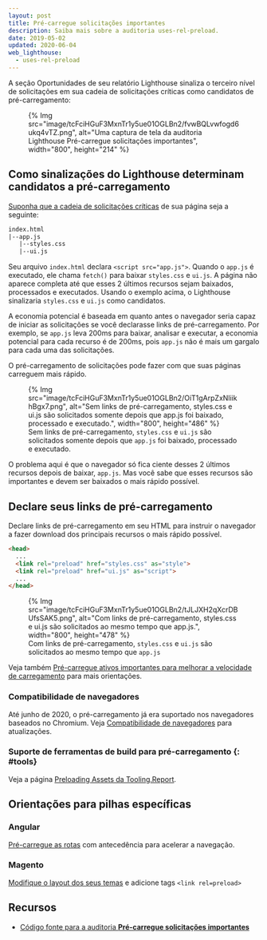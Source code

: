 ```yaml
---
layout: post
title: Pré-carregue solicitações importantes
description: Saiba mais sobre a auditoria uses-rel-preload.
date: 2019-05-02
updated: 2020-06-04
web_lighthouse:
  - uses-rel-preload
---
```


A seção Oportunidades de seu relatório Lighthouse sinaliza o terceiro nível de solicitações em sua cadeia de solicitações críticas como candidatos de pré-carregamento:

<figure>   {% Img src="image/tcFciHGuF3MxnTr1y5ue01OGLBn2/fvwBQLvwfogd6ukq4vTZ.png", alt="Uma captura de tela da auditoria Lighthouse Pré-carregue solicitações importantes", width="800", height="214" %}</figure>

## Como sinalizações do Lighthouse determinam candidatos a pré-carregamento

[Suponha que a cadeia de solicitações críticas](/critical-request-chains) de sua página seja a seguinte:

```html
index.html
|--app.js
   |--styles.css
   |--ui.js
```

Seu arquivo `index.html` declara `<script src="app.js">`. Quando o `app.js` é executado, ele chama `fetch()` para baixar `styles.css` e `ui.js`. A página não aparece completa até que esses 2 últimos recursos sejam baixados, processados e executados. Usando o exemplo acima, o Lighthouse sinalizaria `styles.css` e `ui.js` como candidatos.

A economia potencial é baseada em quanto antes o navegador seria capaz de iniciar as solicitações se você declarasse links de pré-carregamento. Por exemplo, se `app.js` leva 200ms para baixar, analisar e executar, a economia potencial para cada recurso é de 200ms, pois `app.js` não é mais um gargalo para cada uma das solicitações.

O pré-carregamento de solicitações pode fazer com que suas páginas carreguem mais rápido.

<figure>   {% Img src="image/tcFciHGuF3MxnTr1y5ue01OGLBn2/OiT1gArpZxNliikhBgx7.png", alt="Sem links de pré-carregamento, styles.css e ui.js são solicitados somente depois que app.js foi baixado, processado e executado.", width="800", height="486" %}   <figcaption>     Sem links de pré-carregamento, <code>styles.css</code> e <code>ui.js</code> são solicitados somente depois que <code>app.js</code> foi baixado, processado e executado. </figcaption></figure>

O problema aqui é que o navegador só fica ciente desses 2 últimos recursos depois de baixar, `app.js`. Mas você sabe que esses recursos são importantes e devem ser baixados o mais rápido possível.

## Declare seus links de pré-carregamento

Declare links de pré-carregamento em seu HTML para instruir o navegador a fazer download dos principais recursos o mais rápido possível.

```html
<head>
  ...
  <link rel="preload" href="styles.css" as="style">
  <link rel="preload" href="ui.js" as="script">
  ...
</head>
```

<figure>   {% Img src="image/tcFciHGuF3MxnTr1y5ue01OGLBn2/tJLJXH2qXcrDBUfsSAK5.png", alt="Com links de pré-carregamento, styles.css e ui.js são solicitados ao mesmo tempo que app.js.", width="800", height="478" %}   <figcaption>Com links de pré-carregamento, <code>styles.css</code> e <code>ui.js</code> são solicitados ao mesmo tempo que <code>app.js</code> </figcaption></figure>

Veja também [Pré-carregue ativos importantes para melhorar a velocidade de carregamento](/preload-critical-assets) para mais orientações.

### Compatibilidade de navegadores

Até junho de 2020, o pré-carregamento já era suportado nos navegadores baseados no Chromium. Veja [Compatibilidade de navegadores](https://developer.mozilla.org/docs/Web/HTML/Preloading_content#Browser_compatibility) para atualizações.

### Suporte de ferramentas de build para pré-carregamento {: #tools}

Veja a página [Preloading Assets da Tooling.Report](https://bundlers.tooling.report/non-js-resources/html/preload-assets/?utm_source=web.dev&utm_campaign=lighthouse&utm_medium=uses-rel-preload).

## Orientações para pilhas específicas

### Angular

[Pré-carregue as rotas](/route-preloading-in-angular/) com antecedência para acelerar a navegação.

### Magento

[Modifique o layout dos seus temas](https://devdocs.magento.com/guides/v2.3/frontend-dev-guide/layouts/xml-manage.html) e adicione tags `<link rel=preload>`

## Recursos

- [Código fonte para a auditoria **Pré-carregue solicitações importantes**](https://github.com/GoogleChrome/lighthouse/blob/master/core/audits/uses-rel-preload.js)
